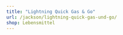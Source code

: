```yaml
---
title: "Lightning Quick Gas & Go"
url: /jackson/lightning-quick-gas-und-go/
shop: Lebensmittel
---
```

